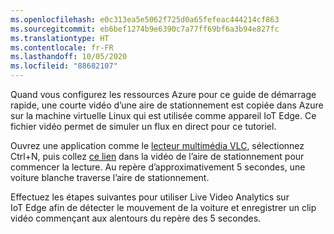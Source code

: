 ```yaml
---
ms.openlocfilehash: e0c313ea5e5062f725d0a65fefeac444214cf863
ms.sourcegitcommit: eb6bef1274b9e6390c7a77ff69bf6a3b94e827fc
ms.translationtype: HT
ms.contentlocale: fr-FR
ms.lasthandoff: 10/05/2020
ms.locfileid: "88682107"
---
```

Quand vous configurez les ressources Azure pour ce guide de démarrage rapide, une courte vidéo d’une aire de stationnement est copiée dans Azure sur la machine virtuelle Linux qui est utilisée comme appareil IoT Edge. Ce fichier vidéo permet de simuler un flux en direct pour ce tutoriel.

Ouvrez une application comme le [lecteur multimédia VLC](https://www.videolan.org/vlc/), sélectionnez Ctrl+N, puis collez [ce lien](https://lvamedia.blob.core.windows.net/public/lots_015.mkv) dans la vidéo de l’aire de stationnement pour commencer la lecture. Au repère d’approximativement 5 secondes, une voiture blanche traverse l’aire de stationnement.

Effectuez les étapes suivantes pour utiliser Live Video Analytics sur IoT Edge afin de détecter le mouvement de la voiture et enregistrer un clip vidéo commençant aux alentours du repère des 5 secondes.
